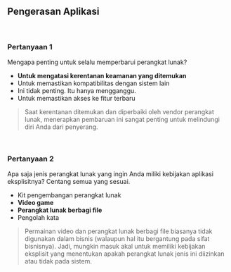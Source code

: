 ## Pengerasan Aplikasi

<br>

### Pertanyaan 1

Mengapa penting untuk selalu memperbarui perangkat lunak?

* **Untuk mengatasi kerentanan keamanan yang ditemukan**
* Untuk memastikan kompatibilitas dengan sistem lain
* Ini tidak penting. Itu hanya mengganggu.
* Untuk memastikan akses ke fitur terbaru

> Saat kerentanan ditemukan dan diperbaiki oleh vendor perangkat lunak, menerapkan pembaruan ini sangat penting untuk melindungi diri Anda dari penyerang.
<br>

### Pertanyaan 2

Apa saja jenis perangkat lunak yang ingin Anda miliki kebijakan aplikasi eksplisitnya? Centang semua yang sesuai.

* Kit pengembangan perangkat lunak
* **Video game**
* **Perangkat lunak berbagi file**
* Pengolah kata

> Permainan video dan perangkat lunak berbagi file biasanya tidak digunakan dalam bisnis (walaupun hal itu bergantung pada sifat bisnisnya). Jadi, mungkin masuk akal untuk memiliki kebijakan eksplisit yang menentukan apakah perangkat lunak jenis ini diizinkan atau tidak pada sistem.
